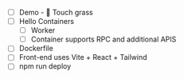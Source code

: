 - [ ] Demo - 🌱 Touch grass
- [ ] Hello Containers
  - [ ] Worker
  - [ ] Container supports RPC and additional APIS
- [ ] Dockerfile
- [ ] Front-end uses Vite + React + Tailwind
- [ ] npm run deploy